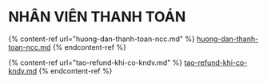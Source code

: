 # NHÂN VIÊN THANH TOÁN

{% content-ref url="huong-dan-thanh-toan-ncc.md" %}
[huong-dan-thanh-toan-ncc.md](huong-dan-thanh-toan-ncc.md)
{% endcontent-ref %}

{% content-ref url="tao-refund-khi-co-kndv.md" %}
[tao-refund-khi-co-kndv.md](tao-refund-khi-co-kndv.md)
{% endcontent-ref %}
